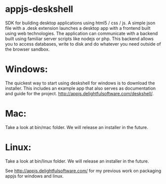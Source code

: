 appjs-deskshell
===============

SDK for building desktop applications using html5 / css / js. A simple json file with a .desk extension launches
a desktop app with a frontend built using web technologies. The application can communicate with a backend
built using familiar server scripts like nodejs or php. This backend allows you to access databases,
write to disk and do whatever you need outside of the browser sandbox.


Windows:
========

The quickest way to start using deskshell for windows is to download the installer. This includes an example app
that also serves as documentation and guide for the project. http://appjs.delightfulsoftware.com/deskshell/.


Mac:
====
Take a look at bin/mac folder. We will release an installer in the future.

Linux:
============

Take a look at bin/linux folder. We will release an installer in the future.



See http://appjs.delightfulsoftware.com/ for my previous work on packaging appjs for windows and linux.
